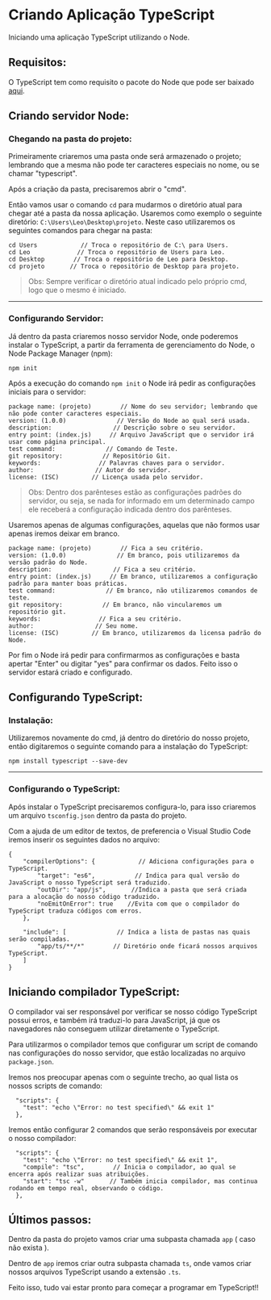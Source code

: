 # Criando Aplicação TypeScript

Iniciando uma aplicação TypeScript utilizando o Node.

## Requisitos:

O TypeScript tem como requisito o pacote do Node que pode ser baixado [aqui](https://nodejs.org/en/).



## Criando servidor Node:

### Chegando na pasta do projeto:

Primeiramente criaremos uma pasta onde será armazenado o projeto; lembrando que a mesma não pode ter caracteres especiais no nome, ou se chamar "typescript".

Após a criação da pasta, precisaremos abrir o "cmd".

Então vamos usar o comando `cd` para mudarmos o diretório atual para chegar até a pasta da nossa aplicação. Usaremos como exemplo o seguinte diretório: `C:\Users\Leo\Desktop\projeto`. Neste caso utilizaremos os seguintes comandos para chegar na pasta:

```
cd Users            // Troca o repositório de C:\ para Users.
cd Leo             // Troca o repositório de Users para Leo.
cd Desktop        // Troca o repositório de Leo para Desktop. 
cd projeto       // Troca o repositório de Desktop para projeto.
```

> Obs: Sempre verificar o diretório atual indicado pelo próprio cmd, logo que o mesmo é iniciado.

---

### Configurando Servidor:

Já dentro da pasta criaremos nosso servidor Node, onde poderemos instalar o TypeScript, a partir da ferramenta de gerenciamento do Node, o Node Package Manager (npm):  

``` 
npm init
```

Após a execução do comando `npm init` o Node irá pedir as configurações iniciais para o servidor:

```
package name: (projeto)        // Nome do seu servidor; lembrando que não pode conter caracteres especiais.
version: (1.0.0)              // Versão do Node ao qual será usada.
description:                 // Descrição sobre o seu servidor.
entry point: (index.js)     // Arquivo JavaScript que o servidor irá usar como página principal.
test command:              // Comando de Teste.
git repository:           // Repositório Git.
keywords:                // Palavras chaves para o servidor.
author:                 // Autor do servidor.
license: (ISC)         // Licença usada pelo servidor.
```

> Obs: Dentro dos parênteses estão as configurações padrões do servidor, ou seja, se nada for informado em um determinado campo ele receberá a configuração indicada dentro dos parênteses.

Usaremos apenas de algumas configurações, aquelas que não formos usar apenas iremos deixar em branco.

```
package name: (projeto)        // Fica a seu critério.
version: (1.0.0)              // Em branco, pois utilizaremos da versão padrão do Node.
description:                 // Fica a seu critério.
entry point: (index.js)     // Em branco, utilizaremos a configuração padrão para manter boas práticas.
test command:              // Em branco, não utilizaremos comandos de teste.
git repository:           // Em branco, não vincularemos um repositório git.
keywords:                // Fica a seu critério.
author:                 // Seu nome.
license: (ISC)         // Em branco, utilizaremos da licensa padrão do Node.
```

Por fim o Node irá pedir para confirmarmos as configurações e basta apertar "Enter" ou digitar "yes" para confirmar os dados. Feito isso o servidor estará criado e configurado.



## Configurando TypeScript:

### Instalação:

Utilizaremos novamente do cmd, já dentro do diretório do nosso projeto, então digitaremos o seguinte comando para a instalação do TypeScript:

```
npm install typescript --save-dev
```
---

### Configurando o TypeScript:

Após instalar o TypeScript precisaremos configura-lo, para isso criaremos um arquivo `tsconfig.json` dentro da pasta do projeto. 

Com a ajuda de um editor de textos, de preferencia o Visual Studio Code iremos inserir os seguintes dados no arquivo:

```
{
    "compilerOptions": {            // Adiciona configurações para o TypeScript.
        "target": "es6",           // Indica para qual versão do JavaScript o nosso TypeScript será traduzido.
        "outDir": "app/js",       //Indica a pasta que será criada para a alocação do nosso código traduzido.
        "noEmitOnError": true    //Evita com que o compilador do TypeScript traduza códigos com erros.
    },

    "include": [              // Indica a lista de pastas nas quais serão compiladas.
        "app/ts/**/*"        // Diretório onde ficará nossos arquivos TypeScript.
    ]
}
```



## Iniciando compilador TypeScript:

O compilador vai ser responsável por verificar se nosso código TypeScript possui erros, e também irá traduzi-lo para JavaScript, já que os navegadores não conseguem utilizar diretamente o TypeScript. 

Para utilizarmos o compilador temos que configurar um script de comando nas configurações do nosso servidor, que estão localizadas no arquivo `package.json`.

Iremos nos preocupar apenas com o seguinte trecho, ao qual lista os nossos scripts de comando:

```
  "scripts": {
    "test": "echo \"Error: no test specified\" && exit 1"
  },
```

Iremos então configurar 2 comandos que serão responsáveis por executar o nosso compilador:

```
  "scripts": {
    "test": "echo \"Error: no test specified\" && exit 1",
    "compile": "tsc",        // Inicia o compilador, ao qual se encerra após realizar suas atribuições.
    "start": "tsc -w"       // Também inicia compilador, mas continua rodando em tempo real, observando o código.
  },
  ```
  
  

## Últimos passos:

Dentro da pasta do projeto vamos criar uma subpasta chamada `app` ( caso não exista ).

Dentro de `app` iremos criar outra subpasta chamada `ts`, onde vamos criar nossos arquivos TypeScript usando a extensão `.ts`.

Feito isso, tudo vai estar pronto para começar a programar em TypeScript!!
